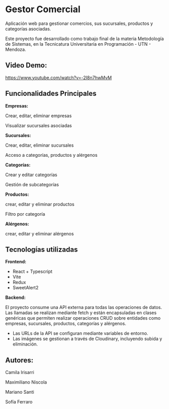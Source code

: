 # Gestor Comercial
Aplicación web para gestionar comercios, sus sucursales, productos y categorías asociadas.

Este proyecto fue desarrollado como trabajo final de la materia Metodología de Sistemas, en la Tecnicatura Universitaria en Programación - UTN - Mendoza. 

## Video Demo:
https://www.youtube.com/watch?v=-2I8n7hwMvM

## Funcionalidades Principales
**Empresas:**

Crear, editar, eliminar empresas

Visualizar sucursales asociadas

**Sucursales:**

Crear, editar, eliminar sucursales

Acceso a categorías, productos y alérgenos

**Categorías:**

Crear y editar categorías

Gestión de subcategorías

**Productos:**

crear, editar y eliminar productos

Filtro por categoría

**Alérgenos:**

crear, editar y eliminar alérgenos

## Tecnologías utilizadas
**Frontend:**
- React + Typescript
- Vite
- Redux
- SweetAlert2
  
**Backend:**

 El proyecto consume una API externa para todas las operaciones de datos. Las llamadas se realizan mediante fetch y están encapsuladas en clases genéricas que permiten realizar operaciones CRUD sobre entidades como empresas, sucursales, productos, categorías y alérgenos.

- Las URLs de la API se configuran mediante variables de entorno.
- Las imágenes se gestionan a través de Cloudinary, incluyendo subida y eliminación.

## Autores:
Camila Irisarri

Maximiliano Niscola

Mariano Santi

Sofía Ferraro
